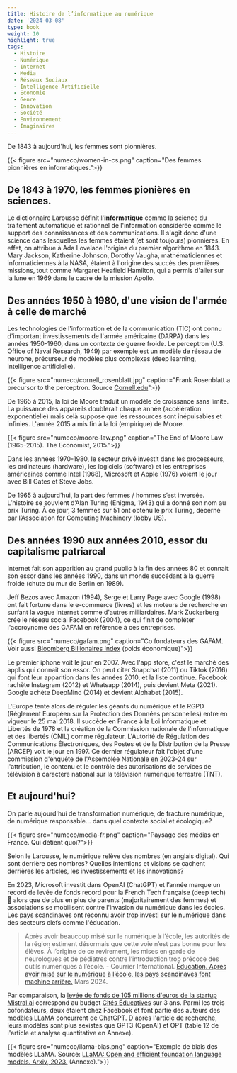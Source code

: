 ```yaml
---
title: Histoire de l’informatique au numérique
date: '2024-03-08'
type: book
weight: 10
highlight: true
tags:
  - Histoire
  - Numérique
  - Internet
  - Media
  - Réseaux Sociaux
  - Intelligence Artificielle
  - Economie
  - Genre
  - Innovation
  - Société
  - Environnement
  - Imaginaires
---
```


De 1843 à aujourd'hui, les femmes sont pionnières.

<!--more-->

{{< figure src="numeco/women-in-cs.png" caption="Des femmes pionnières en informatiques.">}}

## De 1843 à 1970, les femmes pionières en sciences.

Le dictionnaire Larousse définit l'<b>informatique</b> comme la science du traitement automatique et rationnel de l'information considérée comme le support des connaissances et des communications. Il s'agit donc d'une science dans lesquelles les femmes étaient (et sont toujours) pionnières. En effet, on attribue à Ada Lovelace l'origine du premier algorithme en 1843. Mary Jackson, Katherine Johnson, Dorothy Vaugha, mathématiciennes et informaticiennes à la NASA, étaient à l'origine des succès des premières missions, tout comme Margaret Heafield Hamilton, qui a permis d'aller sur la lune en 1969 dans le cadre de la mission Apollo.

## Des années 1950 à 1980, d'une vision de l'armée à celle de marché

Les technologies de l'information et de la communication (TIC) ont connu d'important investissements de l'armée américaine (DARPA) dans les années 1950-1960, dans un contexte de guerre froide.
Le perceptron (U.S. Office of Naval Research, 1949) par exemple est un modèle de réseau de neurone, précurseur de modèles plus complexes (deep learning, intelligence artificielle).

{{< figure src="numeco/cornell_rosenblatt.jpg" caption="Frank Rosenblatt a precursor to the perceptron. Source [Cornell.edu](https://news.cornell.edu/stories/2019/09/professors-perceptron-paved-way-ai-60-years-too-soon)">}}

De 1965 à 2015, la loi de Moore traduit un modèle de croissance sans limite. La puissance des appareils doublerait chaque année (accélération exponentielle) mais celà suppose que les ressources sont inépuisables et infinies. L'année 2015 a mis fin à la loi (empirique) de Moore.

{{< figure src="numeco/moore-law.png" caption="The End of Moore Law (1965-2015). The Economist, 2015.">}}

Dans les années 1970-1980, le secteur privé investit dans les processeurs, les ordinateurs (hardware), les logiciels (software) et les entreprises américaines comme Intel (1968), Microsoft et Apple (1976) voient le jour avec Bill Gates et Steve Jobs.

De 1965 à aujourd’hui, la part des femmes / hommes s’est inversée.
L’histoire se souvient d’Alan Turing (Enigma, 1943) qui a donné son nom au prix Turing.
À ce jour, 3 femmes sur 51 ont obtenu le prix Turing, décerné par l’Association for Computing Machinery (lobby US).

## Des années 1990 aux années 2010, essor du capitalisme patriarcal

Internet fait son apparition au grand public à la fin des années 80 et connait son essor dans les années 1990, dans un monde succédant à la guerre froide (chute du mur de Berlin en 1989).

Jeff Bezos avec Amazon (1994), Serge et Larry Page avec Google (1998) ont fait fortune dans le e-commerce (livres) et les moteurs de recherche en surfant la vague internet comme d'autres milliardaires.
Mark Zuckerberg crée le réseau social Facebook (2004), ce qui finit de compléter l'accroynome des GAFAM en référence à ces entreprises.

{{< figure src="numeco/gafam.png" caption="Co fondateurs des GAFAM. Voir aussi [Bloomberg Billionaires Index](https://bloomberg.com/billionaires/) (poids économique)">}}

Le premier iphone voit le jour en 2007. Avec l'app store, c'est le marché des applis qui connait son essor.
On peut citer Snapchat (2011) ou Tiktok (2016) qui font leur apparition dans les années 2010, et la liste continue.
Facebook rachète Instagram (2012) et Whatsapp (2014), puis devient Meta (2021). Google achète DeepMind (2014) et devient Alphabet (2015).

L'Europe tente alors de réguler les géants du numérique et le RGPD (Réglement Européen sur la Protection des Données personnelles) entre en vigueur le 25 mai 2018. Il succède en France à la Loi Informatique et Libertés de 1978 et la création de la Commission nationale de l'informatique et des libertés (CNIL) comme régulateur. L'Autorité de Régulation des Communications Électroniques, des Postes et de la Distribution de la Presse (ARCEP) voit le jour en 1997. Ce dernier régulateur fait l'objet d'une commission d'enquête de l'Assemblée Nationale en 2023-24 sur l'attribution, le contenu et le contrôle des autorisations de services de télévision à caractère national sur la télévision numérique terrestre (TNT).

## Et aujourd'hui?

On parle aujourd'hui de transformation numérique, de fracture numérique, de numérique responsable... dans quel contexte social et écologique?

{{< figure src="numeco/media-fr.png" caption="Paysage des médias en France. Qui détient quoi?">}}

Selon le Larousse, le numérique relève des nombres (en anglais digital). Qui sont derrière ces nombres?
Quelles intentions et visions se cachent derrières les articles, les investissements et les innovations?

En 2023, Microsoft investit dans OpenAI (ChatGPT) et l’année marque un record de levée de fonds record pour la French Tech française (deep tech) 🐓 alors que de plus en plus de parents (majoritairement des femmes) et associations se mobilisent contre l'invasion du numérique dans les écoles. Les pays scandinaves ont reconnu avoir trop investi sur le numérique dans des secteurs clefs comme l'éducation.

> Après avoir beaucoup misé sur le numérique à l’école, les autorités de la région estiment désormais que cette voie n’est pas bonne pour les élèves. À l’origine de ce revirement, les mises en garde de neurologues et de pédiatres contre l’introduction trop précoce des outils numériques à l’école. - Courrier International. [Éducation. Après avoir misé sur le numérique à l’école, les pays scandinaves font machine arrière.](https://www.courrierinternational.com/article/education-apres-avoir-mise-sur-le-numerique-a-l-ecole-les-pays-scandinaves-font-machine-arriere) Mars 2024.

Par comparaison, la [levée de fonds de 105 millions d'euros de la startup Mistral.ai](https://www.maddyness.com/2023/06/13/mistral-levee-de-fonds-105-millions-artificielle-generative/) correspond au budget [Cités Éducatives](https://www.citeseducatives.fr/actualites/100-millions-deuros-dici-2022-mobilises-pour-la-reussite-des-enfants-et-des-jeunes-des-quartiers) sur 3 ans. Parmi les trois cofondateurs, deux étaient chez Facebook et font partie des auteurs des [modèles LLaMA](https://arxiv.org/abs/2302.13971) concurrent de ChatGPT. D'après l'article de recherche, leurs modèles sont plus sexistes que GPT3 (OpenAI) et OPT (table 12 de l'article et analyse quantitative en Annexe).

{{< figure src="numeco/llama-bias.png" caption="Exemple de biais des modèles LLaMA. Source: [LLaMA: Open and efficient foundation language models. Arxiv, 2023.](https://arxiv.org/abs/2302.13971) (Annexe).">}}